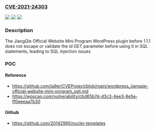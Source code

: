 ### [CVE-2021-24303](https://cve.mitre.org/cgi-bin/cvename.cgi?name=CVE-2021-24303)
![](https://img.shields.io/static/v1?label=Product&message=JiangQie%20Official%20Website%20Mini%20Program&color=blue)
![](https://img.shields.io/static/v1?label=Version&message=1.1.1%3C%201.1.1%20&color=brighgreen)
![](https://img.shields.io/static/v1?label=Vulnerability&message=CWE-89%20SQL%20Injection&color=brighgreen)

### Description

The JiangQie Official Website Mini Program WordPress plugin before 1.1.1 does not escape or validate the id GET parameter before using it in SQL statements, leading to SQL injection issues

### POC

#### Reference
- https://github.com/ja9er/CVEProject/blob/main/wordpress_jiangqie-official-website-mini-program_sqli.md
- https://wpscan.com/vulnerability/cbd65b7d-d3c3-4ee3-8e5e-ff0eeeaa7b30

#### Github
- https://github.com/20142995/nuclei-templates

